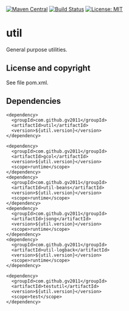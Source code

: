 [![Maven Central](https://img.shields.io/maven-central/v/com.github.gv2011/util-parent.svg)](https://search.maven.org/#search|ga|1|g%3A%22com.github.gv2011%22%20AND%20a%3A%22util-parent%22)
[![Build Status](https://travis-ci.org/gv2011/util.svg?branch=master)](https://travis-ci.org/gv2011/util)
[![License: MIT](https://img.shields.io/badge/License-MIT-green.svg)](https://opensource.org/licenses/MIT)

# util

General purpose utilities.

## License and copyright

See file pom.xml.

## Dependencies

    <dependency>
      <groupId>com.github.gv2011</groupId>
      <artifactId>util</artifactId>
      <version>${util.version}</version>
    </dependency>
    
    <dependency>
      <groupId>com.github.gv2011</groupId>
      <artifactId>gcol</artifactId>
      <version>${util.version}</version>
      <scope>runtime</scope>
    </dependency>
    <dependency>
      <groupId>com.github.gv2011</groupId>
      <artifactId>util-beans</artifactId>
      <version>${util.version}</version>
      <scope>runtime</scope>
    </dependency>
    <dependency>
      <groupId>com.github.gv2011</groupId>
      <artifactId>jsong</artifactId>
      <version>${util.version}</version>
      <scope>runtime</scope>
    </dependency>
    <dependency>
      <groupId>com.github.gv2011</groupId>
      <artifactId>util-logback</artifactId>
      <version>${util.version}</version>
      <scope>runtime</scope>
    </dependency>
    
    <dependency>
      <groupId>com.github.gv2011</groupId>
      <artifactId>testutil</artifactId>
      <version>${util.version}</version>
      <scope>test</scope>
    </dependency>

